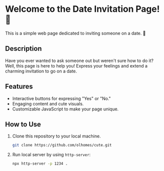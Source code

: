 # Welcome to the Date Invitation Page! 🌹

This is a simple web page dedicated to inviting someone on a date. 💑

## Description

Have you ever wanted to ask someone out but weren't sure how to do it? Well, this page is here to help you! Express your feelings and extend a charming invitation to go on a date.

## Features

- Interactive buttons for expressing "Yes" or "No."
- Engaging content and cute visuals.
- Customizable JavaScript to make your page unique.

## How to Use

1. Clone this repository to your local machine.
   ```bash
   git clone https://github.com/olhomes/cute.git
   ```

2. Run local server by using ```http-server```:
    ```bash
    npx http-server -p 1234 .
    ```
